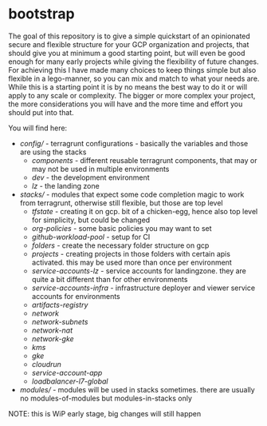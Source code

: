# bootstrap

The goal of this repository is to give a simple quickstart of an opinionated secure and flexible structure for your GCP organization and projects, that should give you at minimum a good starting point, but will even be good enough for many early projects while giving the flexibility of future changes. For achieving this I have made many choices to keep things simple but also flexible in a lego-manner, so you can mix and match to what your needs are. While this is a starting point it is by no means the best way to do it or will apply to any scale or complexity. The bigger or more complex your project, the more considerations you will have and the more time and effort you should put into that.

You will find here:

- *config/* - terragrunt configurations - basically the variables and those are using the stacks
  - *components* - different reusable terragrunt components, that may or may not be used in multiple environments
  - *dev* - the development environment
  - *lz* - the landing zone
- *stacks/* - modules that expect some code completion magic to work from terragrunt, otherwise still flexible, but those are top level
  - *tfstate* - creating it on gcp. bit of a chicken-egg, hence also top level for simplicity, but could be changed
  - *org-policies* - some basic policies you may want to set
  - *github-workload-pool* - setup for CI
  - *folders* - create the necessary folder structure on gcp
  - *projects* - creating projects in those folders with certain apis activated. this may be used more than once per environment
  - *service-accounts-lz* - service accounts for landingzone. they are quite a bit different than for other environments
  - *service-accounts-infra* - infrastructure deployer and viewer service accounts for environments
  - *artifacts-registry*
  - *network*
  - *network-subnets*
  - *network-nat*
  - *network-gke*
  - *kms*
  - *gke*
  - *cloudrun*
  - *service-account-app*
  - *loadbalancer-l7-global*
- *modules/* - modules will be used in stacks sometimes. there are usually no modules-of-modules but modules-in-stacks only


NOTE: this is WiP early stage, big changes will still happen
